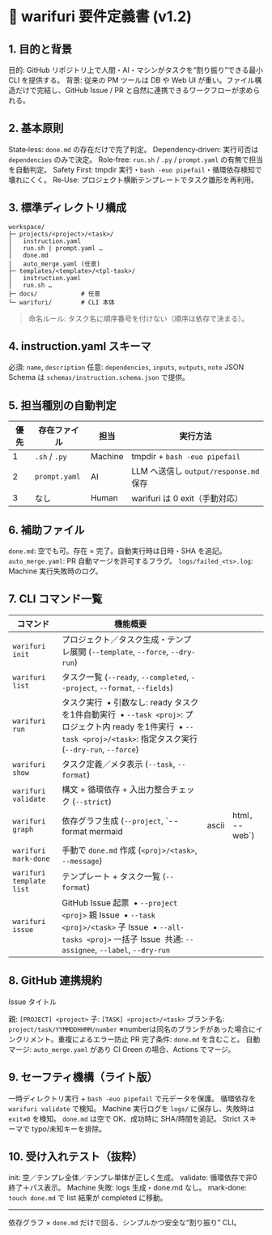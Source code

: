 # 📑 warifuri 要件定義書 (v1.2)

## 1. 目的と背景

 目的: GitHub リポジトリ上で人間・AI・マシンがタスクを“割り振り”できる最小 CLI を提供する。
 背景: 従来の PM ツールは DB や Web UI が重い。ファイル構造だけで完結し、GitHub Issue / PR と自然に連携できるワークフローが求められる。

## 2. 基本原則

 State‑less: `done.md` の存在だけで完了判定。
 Dependency‑driven: 実行可否は `dependencies` のみで決定。
 Role‑free: `run.sh` / `.py` / `prompt.yaml` の有無で担当を自動判定。
 Safety First: tmpdir 実行・`bash -euo pipefail`・循環依存検知で壊れにくく。
 Re‑Use: プロジェクト横断テンプレートでタスク雛形を再利用。

## 3. 標準ディレクトリ構成

```
workspace/
├─ projects/<project>/<task>/
│   instruction.yaml
│   run.sh | prompt.yaml …
│   done.md
│   auto_merge.yaml (任意)
├─ templates/<template>/<tpl-task>/
│   instruction.yaml
│   run.sh …
├─ docs/            # 任意
└─ warifuri/        # CLI 本体
```

> 命名ルール: タスク名に順序番号を付けない（順序は依存で決まる）。

## 4. instruction.yaml スキーマ

 必須: `name`, `description`
 任意: `dependencies`, `inputs`, `outputs`, `note`
 JSON Schema は `schemas/instruction.schema.json` で提供。

## 5. 担当種別の自動判定

| 優先 | 存在ファイル          | 担当      | 実行方法                             |
| -- | --------------- | ------- | -------------------------------- |
| 1  | `.sh` / `.py` | Machine | tmpdir + `bash -euo pipefail`    |
| 2  | `prompt.yaml`   | AI      | LLM へ送信し `output/response.md` 保存 |
| 3  | なし              | Human   | warifuri は 0 exit（手動対応）          |

## 6. 補助ファイル

 `done.md`: 空でも可。存在 = 完了。自動実行時は日時・SHA を追記。
 `auto_merge.yaml`: PR 自動マージを許可するフラグ。
 `logs/failed_<ts>.log`: Machine 実行失敗時のログ。

## 7. CLI コマンド一覧

| コマンド                     | 機能概要                                                                                                                                                        |       |                  |
| ------------------------ | ----------------------------------------------------------------------------------------------------------------------------------------------------------- | ----- | ---------------- |
| `warifuri init`          | プロジェクト／タスク生成・テンプレ展開 (`--template`, `--force`, `--dry-run`)                                                                                                  |       |                  |
| `warifuri list`          | タスク一覧 (`--ready`, `--completed`, `--project`, `--format`, `--fields`)                                                                                       |       |                  |
| `warifuri run`           | タスク実行  • 引数なし: ready タスクを1件自動実行  • `--task <proj>`: プロジェクト内 ready を1件実行  • `--task <proj>/<task>`: 指定タスク実行 (`--dry-run`, `--force`)                         |       |                  |
| `warifuri show`          | タスク定義／メタ表示 (`--task`, `--format`)                                                                                                                           |       |                  |
| `warifuri validate`      | 構文 + 循環依存 + 入出力整合チェック (`--strict`)                                                                                                                          |       |                  |
| `warifuri graph`         | 依存グラフ生成 (`--project`, `--format mermaid                                                                                                                    | ascii | html`, `--web`) |
| `warifuri mark-done`     | 手動で `done.md` 作成 (`<proj>/<task>`, `--message`)                                                                                                             |       |                  |
| `warifuri template list` | テンプレート + タスク一覧 (`--format`)                                                                                                                                 |       |                  |
| `warifuri issue`         | GitHub Issue 起票  • `--project <proj>` 親 Issue  • `--task <proj>/<task>` 子 Issue  • `--all-tasks <proj>` 一括子 Issue  共通: `--assignee`, `--label`, `--dry-run` |       |                  |

## 8. GitHub 連携規約

 Issue タイトル

   親: `[PROJECT] <project>`
   子: `[TASK] <project>/<task>`
 ブランチ名: `project/task/YYMMDDHHMM/number` ※numberは同名のブランチがあった場合にインクリメント。重複によるエラー防止
 PR 完了条件: `done.md` を含むこと。
 自動マージ: `auto_merge.yaml` があり CI Green の場合、Actions でマージ。

## 9. セーフティ機構（ライト版）

 一時ディレクトリ実行 + `bash -euo pipefail` で元データを保護。
 循環依存を `warifuri validate` で検知。
 Machine 実行ログを `logs/` に保存し、失敗時は `exit≠0` を検知。
 `done.md` は空で OK、成功時に SHA/時間を追記。
 Strict スキーマで typo/未知キーを排除。

## 10. 受け入れテスト（抜粋）

 init: 空／テンプレ全体／テンプレ単体が正しく生成。
 validate: 循環依存で非0終了＋パス表示。
 Machine 失敗: logs 生成・done.md なし。
 mark-done: `touch done.md` で list 結果が completed に移動。

---

依存グラフ × `done.md` だけで回る、シンプルかつ安全な“割り振り” CLI。
